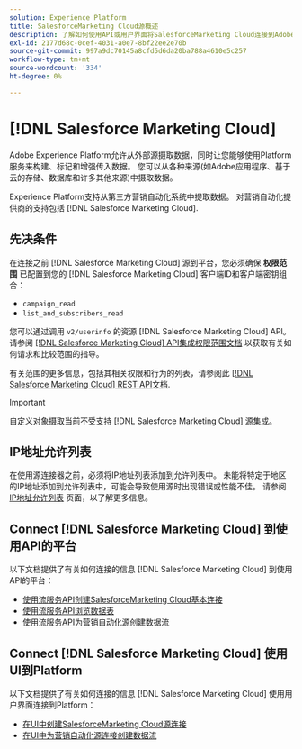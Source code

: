 ```yaml
---
solution: Experience Platform
title: SalesforceMarketing Cloud源概述
description: 了解如何使用API或用户界面将SalesforceMarketing Cloud连接到Adobe Experience Platform。
exl-id: 2177d68c-0cef-4031-a0e7-8bf22ee2e70b
source-git-commit: 997a9dc70145a8cfd5d6da20ba788a4610e5c257
workflow-type: tm+mt
source-wordcount: '334'
ht-degree: 0%

---
```


# [!DNL Salesforce Marketing Cloud]

Adobe Experience Platform允许从外部源摄取数据，同时让您能够使用Platform服务来构建、标记和增强传入数据。 您可以从各种来源(如Adobe应用程序、基于云的存储、数据库和许多其他来源)中摄取数据。

Experience Platform支持从第三方营销自动化系统中提取数据。 对营销自动化提供商的支持包括 [!DNL Salesforce Marketing Cloud].

## 先决条件

在连接之前 [!DNL Salesforce Marketing Cloud] 源到平台，您必须确保 **权限范围** 已配置到您的 [!DNL Salesforce Marketing Cloud] 客户端ID和客户端密钥组合：

* `campaign_read`
* `list_and_subscribers_read`

您可以通过调用 `v2/userinfo` 的资源 [!DNL Salesforce Marketing Cloud] API。 请参阅 [[!DNL Salesforce Marketing Cloud] API集成权限范围文档](<https://developer.salesforce.com/docs/marketing/marketing-cloud/guide/data-access-permissions.html>) 以获取有关如何请求和比较范围的指导。

有关范围的更多信息，包括其相关权限和行为的列表，请参阅此 [[!DNL Salesforce Marketing Cloud] REST API文档](<https://developer.salesforce.com/docs/marketing/marketing-cloud/guide/rest-permissions-and-scopes.html>).

>[!IMPORTANT]
>
>自定义对象摄取当前不受支持 [!DNL Salesforce Marketing Cloud] 源集成。

## IP地址允许列表

在使用源连接器之前，必须将IP地址列表添加到允许列表中。 未能将特定于地区的IP地址添加到允许列表中，可能会导致使用源时出现错误或性能不佳。 请参阅 [IP地址允许列表](../../ip-address-allow-list.md) 页面，以了解更多信息。

## Connect [!DNL Salesforce Marketing Cloud] 到使用API的平台

以下文档提供了有关如何连接的信息 [!DNL Salesforce Marketing Cloud] 到使用API的平台：

* [使用流服务API创建SalesforceMarketing Cloud基本连接](../../tutorials/api/create/marketing-automation/salesforce-marketing-cloud.md)
* [使用流服务API浏览数据表](../../tutorials/api/explore/tabular.md)
* [使用流服务API为营销自动化源创建数据流](../../tutorials/api/collect/marketing-automation.md)

## Connect [!DNL Salesforce Marketing Cloud] 使用UI到Platform

以下文档提供了有关如何连接的信息 [!DNL Salesforce Marketing Cloud] 使用用户界面连接到Platform：

* [在UI中创建SalesforceMarketing Cloud源连接](../../tutorials/ui/create/marketing-automation/salesforce-marketing-cloud.md)
* [在UI中为营销自动化源连接创建数据流](../../tutorials/ui/dataflow/marketing-automation.md)
